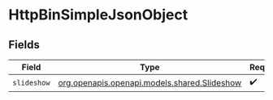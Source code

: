 # HttpBinSimpleJsonObject


## Fields

| Field                                                                            | Type                                                                             | Required                                                                         | Description                                                                      |
| -------------------------------------------------------------------------------- | -------------------------------------------------------------------------------- | -------------------------------------------------------------------------------- | -------------------------------------------------------------------------------- |
| `slideshow`                                                                      | [org.openapis.openapi.models.shared.Slideshow](../../models/shared/Slideshow.md) | :heavy_check_mark:                                                               | N/A                                                                              |
